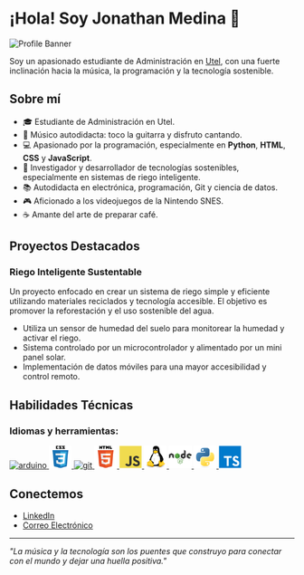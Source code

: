 # ¡Hola! Soy Jonathan Medina 👋

<img src="[https://scontent.flmm1-1.fna.fbcdn.net/v/t39.30808-6/401652860_3616667095280113_4067771415476957337_n.jpg?_nc_cat=105&ccb=1-7&_nc_sid=5f2048&_nc_ohc=0-8_nX9UaGwQ7kNvgE9HMd7&_nc_ht=scontent.flmm1-1.fna&oh=00_AYDw4dxhyD6-dn1fU9BMlPgwhxEs7fyfaupPvxAlIKA33A&oe=6650955C](https://scontent.flmm1-1.fna.fbcdn.net/v/t39.30808-1/401652860_3616667095280113_4067771415476957337_n.jpg?stp=dst-jpg_s480x480&_nc_cat=105&ccb=1-7&_nc_sid=0ecb9b&_nc_ohc=PH4JTX0ElP8Q7kNvgHoZIXG&_nc_ht=scontent.flmm1-1.fna&oh=00_AYAianFwJFfBO-71BICl9Oc811vrjN78211q2zPeQ-iHRA&oe=668B9D5A)" alt="Profile Banner" width="200">

Soy un apasionado estudiante de Administración en [Utel](https://www.utel.edu.mx/), con una fuerte inclinación hacia la música, la programación y la tecnología sostenible.

## Sobre mí

- 🎓 Estudiante de Administración en Utel.
- 🎸 Músico autodidacta: toco la guitarra y disfruto cantando.
- 💻 Apasionado por la programación, especialmente en **Python**, **HTML**, **CSS** y **JavaScript**.
- 🌿 Investigador y desarrollador de tecnologías sostenibles, especialmente en sistemas de riego inteligente.
- 📚 Autodidacta en electrónica, programación, Git y ciencia de datos.
- 🎮 Aficionado a los videojuegos de la Nintendo SNES.
- ☕ Amante del arte de preparar café.

## Proyectos Destacados

### Riego Inteligente Sustentable
Un proyecto enfocado en crear un sistema de riego simple y eficiente utilizando materiales reciclados y tecnología accesible. El objetivo es promover la reforestación y el uso sostenible del agua.

- Utiliza un sensor de humedad del suelo para monitorear la humedad y activar el riego.
- Sistema controlado por un microcontrolador y alimentado por un mini panel solar.
- Implementación de datos móviles para una mayor accesibilidad y control remoto.

## Habilidades Técnicas

### Idiomas y herramientas:
<p align="left"> 
    <a href="https://www.arduino.cc/" target="_blank" rel="noreferrer"> 
        <img src="https://cdn.worldvectorlogo.com/logos/arduino-1.svg" alt="arduino" width="40" height="40"/> 
    </a> 
    <a href="https://www.w3schools.com/css/" target="_blank" rel="noreferrer"> 
        <img src="https://raw.githubusercontent.com/devicons/devicon/master/icons/css3/css3-original-wordmark.svg" alt="css3" width="40" height="40"/> 
    </a> 
    <a href="https://git-scm.com/" target="_blank" rel="noreferrer"> 
        <img src="https://www.vectorlogo.zone/logos/git-scm/git-scm-icon.svg" alt="git" width="40" height="40"/> 
    </a> 
    <a href="https://www.w3.org/html/" target="_blank" rel="noreferrer"> 
        <img src="https://raw.githubusercontent.com/devicons/devicon/master/icons/html5/html5-original-wordmark.svg" alt="html5" width="40" height="40"/> 
    </a> 
    <a href="https://developer.mozilla.org/en-US/docs/Web/JavaScript" target="_blank" rel="noreferrer"> 
        <img src="https://raw.githubusercontent.com/devicons/devicon/master/icons/javascript/javascript-original.svg" alt="javascript" width="40" height="40"/> 
    </a> 
    <a href="https://www.linux.org/" target="_blank" rel="noreferrer"> 
        <img src="https://raw.githubusercontent.com/devicons/devicon/master/icons/linux/linux-original.svg" alt="linux" width="40" height="40"/> 
    </a> 
    <a href="https://nodejs.org" target="_blank" rel="noreferrer"> 
        <img src="https://raw.githubusercontent.com/devicons/devicon/master/icons/nodejs/nodejs-original-wordmark.svg" alt="nodejs" width="40" height="40"/> 
    </a> 
    <a href="https://www.python.org" target="_blank" rel="noreferrer"> 
        <img src="https://raw.githubusercontent.com/devicons/devicon/master/icons/python/python-original.svg" alt="python" width="40" height="40"/> 
    </a> 
    <a href="https://www.typescriptlang.org/" target="_blank" rel="noreferrer"> 
        <img src="https://raw.githubusercontent.com/devicons/devicon/master/icons/typescript/typescript-original.svg" alt="typescript" width="40" height="40"/> 
    </a> 
</p>

## Conectemos

- [LinkedIn](https://www.linkedin.com/in/jonathan-guadalupe-medina-gallegos-a6bb80305?utm_source=share&utm_campaign=share_via&utm_content=profile&utm_medium=ios_app)
- [Correo Electrónico](mailto:jonathan603015@gmail.com)

---

*"La música y la tecnología son los puentes que construyo para conectar con el mundo y dejar una huella positiva."*
